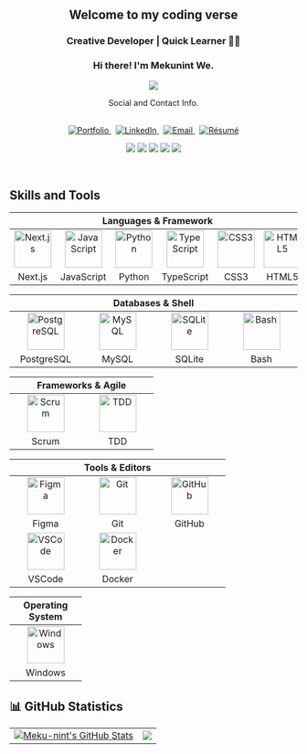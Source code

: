<h2 align="center">
 Welcome to my coding verse <br> 
</h2>
<h3 align="center">
   Creative Developer | Quick Learner 🧑‍💻 <br> 
</h3>




<!-- GREETING  -->
<h3 align="center">
Hi there! I'm Mekunint We. <br> 
</h3>

<p align="center">
  <a href="https://github.com/martinondiwa/readme-typing-svg">
    <img src="https://readme-typing-svg.herokuapp.com/?lines=Follow%20if%20you%20find%20me%20cool!;Star%20your%20favorite%20repos.;Fast%20learner%20%E2%80%94%20always%20leveling%20up.&font=Fira%20Code&center=true&width=440&height=45&color=FFFFFF&vCenter=true&size=22" />
  </a>
</p>

<div align="center"> Social and Contact Info. </div><br>

<p align="center">
  <!-- Portfolio -->
  <a href="https://mypof.vercel.app/">
    <img src="https://img.shields.io/badge/Portfolio-000000?style=for-the-badge&logo=vercel&logoColor=white" alt="Portfolio" />
  </a>&nbsp;

  <!-- LinkedIn -->
  <a href="https://www.linkedin.com/in/mekunint-stotaw-973770394/">
    <img src="https://img.shields.io/badge/LinkedIn-0A66C2?style=for-the-badge&logo=linkedin&logoColor=white" alt="LinkedIn" />
  </a>&nbsp;

  <!-- Gmail -->
  <a href="mailto:mw908334@gmail.com">
    <img src="https://img.shields.io/badge/Email-D14836?style=for-the-badge&logo=gmail&logoColor=white" alt="Email" />
  </a>&nbsp;
  <!-- Resume -->
  <a href="https://drive.gooe.com/file/d/1_-GqW0VcOPE0TtmSHXD2lvdKr7iQ51YW/view?usp=sharing">
    <img src="https://img.shields.io/badge/Résumé-4285F4?style=for-the-badge&logo=googledrive&logoColor=white" alt="Résumé" />
  </a>
</p>


<!-- BADGES -->
<p align="center">
  <img src="https://img.shields.io/badge/Interest-Data_Structure_and_Algorithm_|_AI_|_Machine_Learning-blue" />
  <img src="https://img.shields.io/badge/Hobby-Graffiti-blue" />
  <img src="https://img.shields.io/badge/Programming-TypeScript-blue" />
  <img src="https://img.shields.io/badge/Lives-—-blue" />
  <img src="https://img.shields.io/badge/Language-English%2C_Amharic-blue" />
</p><br>


## Skills and Tools
<div align="center">

<table>
  <thead>
    <tr>
      <th colspan="6">Languages & Framework</th>
    </tr>
  </thead>
  <tbody>
    <tr>
      <td align="center" width="110">
        <img src="https://upload.wikimedia.org/wikipedia/commons/8/8e/Nextjs-logo.svg" width="65" height="65" alt="Next.js" />
      </td>
      <td align="center" width="110">
        <img src="https://cdn.jsdelivr.net/gh/devicons/devicon/icons/javascript/javascript-original.svg" width="65" height="65" alt="JavaScript" />
      </td>
      <td align="center" width="110">
        <img src="https://cdn.jsdelivr.net/gh/devicons/devicon/icons/python/python-original.svg" width="65" height="65" alt="Python" />
      </td>
      <td align="center" width="110">
        <img src="https://cdn.jsdelivr.net/gh/devicons/devicon/icons/typescript/typescript-original.svg" width="65" height="65" alt="TypeScript" />
      </td>
      <td align="center" width="110">
        <img src="https://cdn.jsdelivr.net/gh/devicons/devicon/icons/css3/css3-original.svg" width="65" height="65" alt="CSS3" />
      </td>
      <td align="center" width="110">
        <img src="https://cdn.jsdelivr.net/gh/devicons/devicon/icons/html5/html5-original.svg" width="65" height="65" alt="HTML5" />
      </td>
    </tr>
    <tr>
      <td align="center">Next.js</td>
      <td align="center">JavaScript</td>
      <td align="center">Python</td>
      <td align="center">TypeScript</td>
      <td align="center">CSS3</td>
      <td align="center">HTML5</td>
    </tr>
  </tbody>
</table>


<table>
  <thead>
    <tr>
      <th colspan="4">Databases & Shell</th>
    </tr>
  </thead>
  <tbody>
    <tr>
      <td align="center" width="110"><img src="https://cdn.jsdelivr.net/gh/devicons/devicon/icons/postgresql/postgresql-original.svg" width="65" height="65" alt="PostgreSQL" /></td>
      <td align="center" width="110"><img src="https://cdn.jsdelivr.net/gh/devicons/devicon/icons/mysql/mysql-original.svg" width="65" height="65" alt="MySQL" /></td>
      <td align="center" width="110"><img src="https://cdn.jsdelivr.net/gh/devicons/devicon/icons/sqlite/sqlite-original.svg" width="65" height="65" alt="SQLite" /></td>
      <td align="center" width="110"><img src="https://cdn.jsdelivr.net/gh/devicons/devicon/icons/bash/bash-original.svg" width="65" height="65" alt="Bash" /></td>
    </tr>
    <tr>
      <td align="center">PostgreSQL</td>
      <td align="center">MySQL</td>
      <td align="center">SQLite</td>
      <td align="center">Bash</td>
    </tr>
  </tbody>
</table>

<table>
  <thead>
    <tr>
      <th colspan="2">Frameworks & Agile</th>
    </tr>
  </thead>
  <tbody>
    <tr>
      <td align="center" width="110"><img src="https://user-images.githubusercontent.com/27622683/192119071-da8aff75-02b1-4c6d-8232-507b9454cd49.png" width="65" height="65" alt="Scrum" /></td>
      <td align="center" width="110"><img src="https://user-images.githubusercontent.com/27622683/192119394-0284fdfc-3ad2-460c-8b57-5ed13a2cbfc0.png" width="65" height="65" alt="TDD" /></td>
    </tr>
    <tr>
      <td align="center">Scrum</td>
      <td align="center">TDD</td>
    </tr>
  </tbody>
</table>

<table>
  <thead>
    <tr>
      <th colspan="3">Tools & Editors</th>
    </tr>
  </thead>
  <tbody>
    <tr>
      <td align="center" width="110"><img src="https://cdn.jsdelivr.net/gh/devicons/devicon/icons/figma/figma-original.svg" width="65" height="65" alt="Figma" /></td>
      <td align="center" width="110"><img src="https://cdn.jsdelivr.net/gh/devicons/devicon/icons/git/git-original.svg" width="65" height="65" alt="Git" /></td>
      <td align="center" width="110"><img src="https://cdn.jsdelivr.net/gh/devicons/devicon/icons/github/github-original.svg" width="65" height="65" alt="GitHub" /></td>
    </tr>
    <tr>
      <td align="center">Figma</td>
      <td align="center">Git</td>
      <td align="center">GitHub</td>
    </tr>
    <tr>
      <td align="center" width="110"><img src="https://cdn.jsdelivr.net/gh/devicons/devicon/icons/vscode/vscode-original.svg" width="65" height="65" alt="VSCode" /></td>
      <td align="center" width="110"><img src="https://cdn.jsdelivr.net/gh/devicons/devicon/icons/docker/docker-original.svg" width="65" height="65" alt="Docker" /></td>
      <td></td>
    </tr>
    <tr>
      <td align="center">VSCode</td>
      <td align="center">Docker</td>
      <td></td>
    </tr>
  </tbody>
</table>

<table>
  <thead>
    <tr>
      <th colspan="1">Operating System</th>
    </tr>
  </thead>
  <tbody>
    <tr>
      <td align="center" width="110"><img src="https://cdn.jsdelivr.net/gh/devicons/devicon/icons/windows8/windows8-original.svg" width="65" height="65" alt="Windows" /></td>
    </tr>
    <tr>
      <td align="center">Windows</td>
    </tr>
  </tbody>
</table>

</div>

## 📊 GitHub Statistics
<table>
<tr>
<td>
<a href="https://github.com/Meku-nint">
    <img align="center" src="https://github-readme-stats.vercel.app/api?username=Meku-nint&show_icons=true&line_height=27&count_private=true&title_color=f48c06&text_color=c9cacc&icon_color=2bbc8a&bg_color=000000" alt="Meku-nint's GitHub Stats" />
</a>
</td>
<td>
    <img align="center" src="https://github-readme-stats.vercel.app/api/top-langs/?username=Meku-nint&theme=highcontrast&layout=compact" />
</td>
</tr>
</table>
